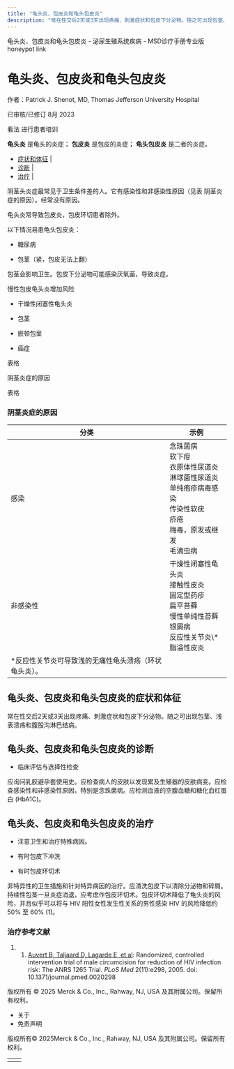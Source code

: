 ```yaml
---
title: "龟头炎、包皮炎和龟头包皮炎"
description: "常在性交后2天或3天出现疼痛、刺激症状和包皮下分泌物。随之可出现包茎、浅表溃疡和腹股沟淋巴结病。"
---
```


﻿龟头炎、包皮炎和龟头包皮炎 \- 泌尿生殖系统疾病 \- MSD诊疗手册专业版 honeypot link

# 龟头炎、包皮炎和龟头包皮炎

作者：Patrick J. Shenot, MD, Thomas Jefferson University Hospital

已审核/已修订 8月 2023

看法 进行患者培训

**龟头炎** 是龟头的炎症； **包皮炎** 是包皮的炎症； **龟头包皮炎** 是二者的炎症。

- [症状和体征](#症状和体征_v1058788_zh) \|
- [诊断](#诊断_v1058791_zh) \|
- [治疗](#治疗_v1058794_zh) \|

阴茎头炎症最常见于卫生条件差的人。它有感染性和非感染性原因（见表 阴茎炎症的原因）。经常没有原因。

龟头炎常导致包皮炎，包皮环切患者除外。

以下情况易患龟头包皮炎：

- 糖尿病

- 包茎（紧，包皮无法上翻）


包茎会影响卫生。包皮下分泌物可能感染厌氧菌，导致炎症。

慢性包皮龟头炎增加风险

- 干燥性闭塞性龟头炎

- 包茎

- 嵌顿包茎

- 癌症


表格

阴茎炎症的原因

表格

### 阴茎炎症的原因

| 分类 | 示例 |
| --- | --- |
| 感染 | 念珠菌病<br>软下疳<br>衣原体性尿道炎<br>淋球菌性尿道炎<br>单纯疱疹病毒感染<br>传染性软疣<br>疥疮<br>梅毒，原发或继发<br>毛滴虫病 |
| 非感染性 | 干燥性闭塞性龟头炎<br>接触性皮炎<br>固定型药疹<br>扁平苔藓<br>慢性单纯性苔藓<br>银屑病<br>反应性关节炎\\* <br>脂溢性皮炎 |
| \*反应性关节炎可导致浅的无痛性龟头溃疡（环状龟头炎）。 |

## 龟头炎、包皮炎和龟头包皮炎的症状和体征

常在性交后2天或3天出现疼痛、刺激症状和包皮下分泌物。随之可出现包茎、浅表溃疡和腹股沟淋巴结病。

## 龟头炎、包皮炎和龟头包皮炎的诊断

- 临床评估与选择性检查


应询问乳胶避孕套使用史。应检查病人的皮肤以发现累及生殖器的皮肤病变。应检查感染性和非感染性原因，特别是念珠菌病。应检测血液的空腹血糖和糖化血红蛋白 (HbA1C)。

## 龟头炎、包皮炎和龟头包皮炎的治疗

- 注意卫生和治疗特殊病因。

- 有时包皮下冲洗

- 有时包皮环切术


非特异性的卫生措施和针对特异病因的治疗。应清洗包皮下以清除分泌物和碎屑。持续性包茎一旦炎症消退，应考虑作包皮环切术。包皮环切术降低了龟头炎的风险，并且似乎可以将与 HIV 阳性女性发生性关系的男性感染 HIV 的风险降低约 50% 至 60% (1)。

### 治疗参考文献

1. 1. [Auvert B, Taljaard D, Lagarde E, et al](https://pubmed.ncbi.nlm.nih.gov/16231970/): Randomized, controlled intervention trial of male circumcision for reduction of HIV infection risk: The ANRS 1265 Trial. _PLoS Med_ 2(11):e298, 2005. doi: 10.1371/journal.pmed.0020298




版权所有 © 2025
Merck & Co., Inc., Rahway, NJ, USA 及其附属公司。保留所有权利。

- 关于
- 免责声明

版权所有© 2025Merck & Co., Inc., Rahway, NJ, USA 及其附属公司。保留所有权利。

|     |     |
| --- | --- |
|  |  |